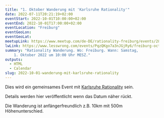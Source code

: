 ```yaml
---
title: "1. Oktober Wanderung mit 'Karlsruhe Rationality'"
date: 2022-07-11T20:21:19+02:00
eventStart: 2022-10-01T10:00:00+02:00
eventEnd: 2022-10-01T17:00:00+02:00
eventLocation: "Freiburg"
eventGeoLon:
eventGeoLat:
meetupLink: https://www.meetup.com/de-DE/rationality-freiburg/events/287145449/
lwLink: https://www.lesswrong.com/events/PqzQKgo7a3nJGjRy6/freiburg-october-1st-hike-with-karlsruhe-rationality
summary: "Rationality Wanderung. Wo: Freiburg. Wann: Samstag,
    1. Oktober 2022 um 10:00 Uhr MESZ."
outputs:
  - HTML
  - Calendar
slug: 2022-10-01-wanderung-mit-karlsruhe-rationality
---
```


Dies wird ein gemeinsames Event mit [Karlsruhe
Rationality](https://www.lesswrong.com/groups/kw7Zb8DLmZtsK8g3R) sein.

Details werden hier veröffentlicht wenn das Datum näher rückt.

Die Wanderung ist anfängerfreundlich z.B. 10km mit 500m Höhenunterschied.
